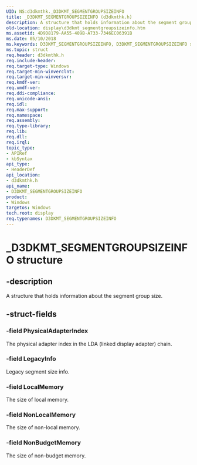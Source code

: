 ```yaml
---
UID: NS:d3dkmthk._D3DKMT_SEGMENTGROUPSIZEINFO
title: _D3DKMT_SEGMENTGROUPSIZEINFO (d3dkmthk.h)
description: A structure that holds information about the segment group size.
old-location: display\d3dkmt_segmentgroupsizeinfo.htm
ms.assetid: 4D9D8179-AA55-409B-A733-7346EC06391B
ms.date: 05/10/2018
ms.keywords: D3DKMT_SEGMENTGROUPSIZEINFO, D3DKMT_SEGMENTGROUPSIZEINFO structure [Display Devices], _D3DKMT_SEGMENTGROUPSIZEINFO, d3dkmthk/D3DKMT_SEGMENTGROUPSIZEINFO, display.d3dkmt_segmentgroupsizeinfo
ms.topic: struct
req.header: d3dkmthk.h
req.include-header: 
req.target-type: Windows
req.target-min-winverclnt: 
req.target-min-winversvr: 
req.kmdf-ver: 
req.umdf-ver: 
req.ddi-compliance: 
req.unicode-ansi: 
req.idl: 
req.max-support: 
req.namespace: 
req.assembly: 
req.type-library: 
req.lib: 
req.dll: 
req.irql: 
topic_type:
- APIRef
- kbSyntax
api_type:
- HeaderDef
api_location:
- d3dkmthk.h
api_name:
- D3DKMT_SEGMENTGROUPSIZEINFO
product:
- Windows
targetos: Windows
tech.root: display
req.typenames: D3DKMT_SEGMENTGROUPSIZEINFO
---
```


# _D3DKMT_SEGMENTGROUPSIZEINFO structure


## -description


A structure that holds information about the segment group size.


## -struct-fields




### -field PhysicalAdapterIndex

The physical adapter index in the LDA (linked display adapter) chain.


### -field LegacyInfo

Legacy segment size info.


### -field LocalMemory

The size of local memory.


### -field NonLocalMemory

The size of non-local memory.


### -field NonBudgetMemory

The size of non-budget memory.

